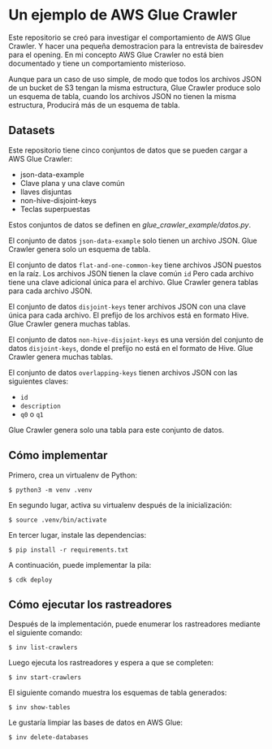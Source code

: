 # Un ejemplo de AWS Glue Crawler

Este repositorio se creó para investigar el comportamiento de AWS Glue Crawler.
Y hacer una pequeña demostracion para la entrevista de bairesdev para el opening.
En mi concepto AWS Glue Crawler no está bien documentado y tiene un comportamiento misterioso.

Aunque para un caso de uso simple,
de modo que todos los archivos JSON de un bucket de S3 tengan la misma estructura,
Glue Crawler produce solo un esquema de tabla,
cuando los archivos JSON no tienen la misma estructura,
Producirá más de un esquema de tabla.

## Datasets

Este repositorio tiene cinco conjuntos de datos que se pueden cargar a AWS Glue Crawler:

*   json-data-example
*   Clave plana y una clave común
*   llaves disjuntas
*   non-hive-disjoint-keys
*   Teclas superpuestas

Estos conjuntos de datos se definen en *glue_crawler_example/datos.py*.

El conjunto de datos `json-data-example` solo tienen un archivo JSON.
Glue Crawler genera solo un esquema de tabla.

El conjunto de datos `flat-and-one-common-key` tiene archivos JSON puestos en la raíz.
Los archivos JSON tienen la clave común `id`
Pero cada archivo tiene una clave adicional única para el archivo.
Glue Crawler genera tablas para cada archivo JSON.

El conjunto de datos `disjoint-keys` tener archivos JSON con una clave única para cada archivo.
El prefijo de los archivos está en formato Hive.
Glue Crawler genera muchas tablas.

El conjunto de datos `non-hive-disjoint-keys` es una versión del conjunto de datos `disjoint-keys`,
donde el prefijo no está en el formato de Hive.
Glue Crawler genera muchas tablas.

El conjunto de datos `overlapping-keys` tienen archivos JSON con las siguientes claves:

*   `id`
*   `description`
*   `q0` o `q1`

Glue Crawler genera solo una tabla para este conjunto de datos.

## Cómo implementar

Primero, crea un virtualenv de Python:

```console
$ python3 -m venv .venv
```

En segundo lugar, activa su virtualenv después de la inicialización:

```console
$ source .venv/bin/activate
```

En tercer lugar, instale las dependencias:

```console
$ pip install -r requirements.txt
```

A continuación, puede implementar la pila:

```console
$ cdk deploy
```

## Cómo ejecutar los rastreadores

Después de la implementación, puede enumerar los rastreadores mediante el siguiente comando:

```console
$ inv list-crawlers
```

Luego ejecuta los rastreadores y espera a que se completen:

```console
$ inv start-crawlers
```

El siguiente comando muestra los esquemas de tabla generados:

```console
$ inv show-tables
```

Le gustaría limpiar las bases de datos en AWS Glue:

```console
$ inv delete-databases
```
